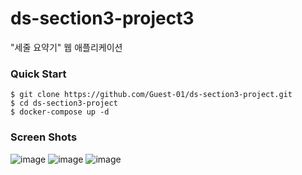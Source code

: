 # ds-section3-project3
"세줄 요약기" 웹 애플리케이션
### Quick Start
```Shell
$ git clone https://github.com/Guest-01/ds-section3-project.git
$ cd ds-section3-project
$ docker-compose up -d
```
### Screen Shots
![image](https://user-images.githubusercontent.com/49602144/128085891-1eba24d3-fa5d-4ba4-847c-9f11bc8f1b41.png)
![image](https://user-images.githubusercontent.com/49602144/128085935-cefc62ad-a4b6-4759-b219-d11130206a39.png)
![image](https://user-images.githubusercontent.com/49602144/128085974-86a2ac36-a639-4aa4-a242-2d4add529234.png)
